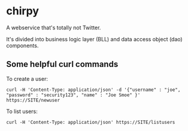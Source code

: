 # chirpy

A webservice that's totally not Twitter.

It's divided into business logic layer (BLL) and data access object (dao) components.


## Some helpful curl commands

To create a user:
```
curl -H 'Content-Type: application/json' -d '{"username" : "joe", "password" : "security123", "name" : "Joe Smoe" }' https://SITE/newuser
```

To list users:
```
curl -H 'Content-Type: application/json' https://SITE/listusers
```


